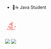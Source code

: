 - 🌱☕ Java Student

 
 <div style="display: inline_block"><br>
  <img align="center" alt="Rafa-Java" height="30" width="40" src="https://raw.githubusercontent.com/devicons/devicon/master/icons/java/java-plain.svg">
  

</div>
  
   ##
  
<div> 

  <a href = "igormello_2014@hotmail.com"><img src="https://img.shields.io/badge/Microsoft_Outlook-0078D4?style=for-the-badge&logo=microsoft-outlook&logoColor=white" target="_blank"></a>
  <a href="https://br.linkedin.com/in/igor-melo-5841a3168"><img src="https://img.shields.io/badge/-LinkedIn-%230077B5?style=for-the-badge&logo=linkedin&logoColor=white" target="_blank"></a> 
